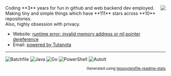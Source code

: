 <img align="right" src="https://raw.githubusercontent.com/SegoCode/SegoCode/main/media/debian.webp">
Coding **3** years for fun in github and web backend dev employed.<br/>
Making tiny and simple things which have **111** stars across **10** repositories.<br/>
Also, highly obsession with privacy.<br/>


- Website: [runtime error: invalid memory address or nil pointer dereference](https://github.com/SegoCode)
- Email: [powered by Tutanota](https://segocode.github.io/SegoCode/)

----

![Batchfile](https://img.shields.io/static/v1?style=flat-square&label=%E2%A0%80&color=555&labelColor=%23C1F12E&message=Batchfile%EF%B8%B129.4%25)
![Java](https://img.shields.io/static/v1?style=flat-square&label=%E2%A0%80&color=555&labelColor=%23b07219&message=Java%EF%B8%B123.8%25)
![Go](https://img.shields.io/static/v1?style=flat-square&label=%E2%A0%80&color=555&labelColor=%2300ADD8&message=Go%EF%B8%B122.4%25)
![PowerShell](https://img.shields.io/static/v1?style=flat-square&label=%E2%A0%80&color=555&labelColor=%23012456&message=PowerShell%EF%B8%B113.7%25)
![AutoIt](https://img.shields.io/static/v1?style=flat-square&label=%E2%A0%80&color=555&labelColor=%231C3552&message=AutoIt%EF%B8%B110.5%25)

<p align="right"><sub>Generated using <a href="https://github.com/marketplace/actions/profile-readme-stats">teoxoy/profile-readme-stats</a></sub></p>

